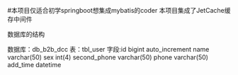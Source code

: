 #本项目仅适合初学springboot想集成mybatis的coder
本项目集成了JetCache缓存中间件

数据库的结构

数据库：db_b2b_dcc
表：tbl_user
字段:id bigint auto_increment
     name varchar(50)
     sex  int(4)
     second_phone varchar(50)
     phone varchar(50)
     add_time datetime
